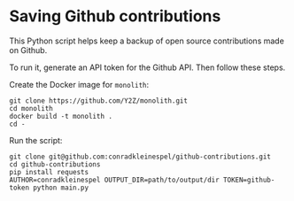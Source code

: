 # Saving Github contributions

This Python script helps keep a backup of open source contributions made on Github.


To run it, generate an API token for the Github API. Then follow these steps.

Create the Docker image for `monolith`:

```shell
git clone https://github.com/Y2Z/monolith.git
cd monolith
docker build -t monolith .
cd -
```

Run the script:

```shell
git clone git@github.com:conradkleinespel/github-contributions.git
cd github-contributions
pip install requests
AUTHOR=conradkleinespel OUTPUT_DIR=path/to/output/dir TOKEN=github-token python main.py
```